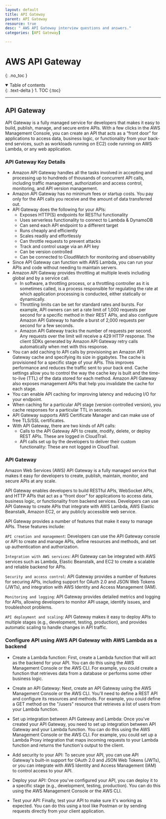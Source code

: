 ```yaml
---
layout: default
title: API Gateway
parent: API Gateway
resource: true
desc: " AWS API Gateway interview questions and answers."
categories: [API Gateway]

---
```


# AWS API Gateway
{: .no_toc }

<details open markdown="block">
  <summary>
    Table of contents
  </summary>
  {: .text-delta }
1. TOC
{:toc}
</details>

---


## API Gateway


API Gateway is a fully managed service for developers that makes it easy to build, publish, manage, and secure entire APIs. With a few clicks in the AWS Management Console, you can create an API that acts as a “front door” for applications to access data, business logic, or functionality from your back-end services, such as workloads running on EC2) code running on AWS Lambda, or any web application.

### API Gateway Key Details
- Amazon API Gateway handles all the tasks involved in accepting and processing up to hundreds of thousands of concurrent API calls, including traffic management, authorization and access control, monitoring, and API version management.
- Amazon API Gateway has no minimum fees or startup costs. You pay only for the API calls you receive and the amount of data transferred out.
- API Gateway does the following for your APIs:
  - Exposes HTTP(S) endpoints for RESTful functionality
  - Uses serverless functionality to connect to Lambda & DynamoDB
  - Can send each API endpoint to a different target
  - Runs cheaply and efficiently
  - Scales readily and effortlessly
  - Can throttle requests to prevent attacks
  - Track and control usage via an API key
  - Can be version controlled
  - Can be connected to CloudWatch for monitoring and observability
- Since API Gateway can function with AWS Lambda, you can run your APIs and code without needing to maintain servers.
- Amazon API Gateway provides throttling at multiple levels including global and by a service call.
  - In software, a throttling process, or a throttling controller as it is sometimes called, is a process responsible for regulating the rate at which application processing is conducted, either statically or dynamically.
  - Throttling limits can be set for standard rates and bursts. For example, API owners can set a rate limit of 1,000 requests per second for a specific method in their REST APIs, and also configure Amazon API Gateway to handle a burst of 2,000 requests per second for a few seconds.
  - Amazon API Gateway tracks the number of requests per second. Any requests over the limit will receive a 429 HTTP response. The client SDKs generated by Amazon API Gateway retry calls automatically when met with this response.
- You can add caching to API calls by provisioning an Amazon API Gateway cache and specifying its size in gigabytes. The cache is provisioned for a specific stage of your APIs. This improves performance and reduces the traffic sent to your back end. Cache settings allow you to control the way the cache key is built and the time-to-live (TTL) of the data stored for each method. Amazon API Gateway also exposes management APIs that help you invalidate the cache for each stage.
- You can enable API caching for improving latency and reducing I/O for your endpoint.
- When caching for a particular API stage (version controlled version), you cache responses for a particular TTL in seconds.
- API Gateway supports AWS Certificate Manager and can make use of free TLS/SSL certificates.
- With API Gateway, there are two kinds of API calls:
  - Calls to the API Gateway API to create, modify, delete, or deploy REST APIs. These are logged in CloudTrail.
  - API calls set up by the developers to deliver their custom functionality: These are not logged in CloudTrail.

### API Gateway

Amazon Web Services (AWS) API Gateway is a fully managed service that makes it easy for developers to create, publish, maintain, monitor, and secure APIs at any scale.

API Gateway enables developers to build RESTful APIs, WebSocket APIs, and HTTP APIs that act as a “front door” for applications to access data, business logic, or functionality from backend services. Developers can use API Gateway to create APIs that integrate with AWS Lambda, AWS Elastic Beanstalk, Amazon EC2, or any publicly accessible web service.

API Gateway provides a number of features that make it easy to manage APIs. These features include:

`API creation and management`: Developers can use the API Gateway console or API to create and manage APIs, define resources and methods, and set up authentication and authorization.

`Integration with AWS services`: API Gateway can be integrated with AWS services such as Lambda, Elastic Beanstalk, and EC2 to create a scalable and reliable backend for APIs.

`Security and access control`: API Gateway provides a number of features for securing APIs, including support for OAuth 2.0 and JSON Web Tokens (JWTs), and integration with AWS Identity and Access Management (IAM).

`Monitoring and logging`: API Gateway provides detailed metrics and logging for APIs, allowing developers to monitor API usage, identify issues, and troubleshoot problems.

`API deployment and scaling`: API Gateway makes it easy to deploy APIs to multiple stages (e.g., development, testing, production), and provides automatic scaling to handle changes in API traffic.


### Configure API using AWS API Gateway with AWS Lambda as a backend

- Create a Lambda function: First, create a Lambda function that will act as the backend for your API. You can do this using the AWS Management Console or the AWS CLI. For example, you could create a function that retrieves data from a database or performs some other business logic.

- Create an API Gateway: Next, create an API Gateway using the AWS Management Console or the AWS CLI. You'll need to define a REST API and configure its resources and methods. For example, you could define a GET method on the "/users" resource that retrieves a list of users from your Lambda function.

- Set up integration between API Gateway and Lambda: Once you've created your API Gateway, you need to set up integration between API Gateway and your Lambda function. You can do this using the AWS Management Console or the AWS CLI. For example, you could set up a Lambda Proxy integration that maps incoming requests to your Lambda function and returns the function's output to the client.

- Add security to your API: To secure your API, you can use API Gateway's built-in support for OAuth 2.0 and JSON Web Tokens (JWTs), or you can integrate with AWS Identity and Access Management (IAM) to control access to your API.

- Deploy your API: Once you've configured your API, you can deploy it to a specific stage (e.g., development, testing, production). You can do this using the AWS Management Console or the AWS CLI.

- Test your API: Finally, test your API to make sure it's working as expected. You can do this using a tool like Postman or by sending requests directly from your client application.





